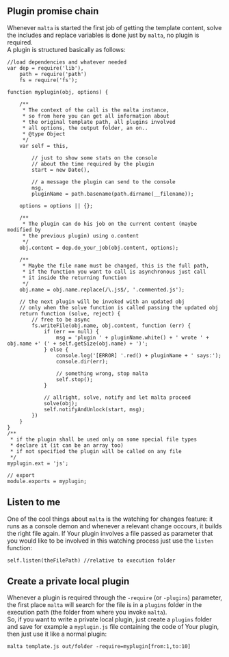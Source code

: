 ## Plugin promise chain

Whenever `malta` is started the first job of getting the template content, solve the includes and replace variables is done just by `malta`, no plugin is required.  
A plugin is structured basically as follows:  

    //load dependencies and whatever needed
    var dep = require('lib'),
        path = require('path')
        fs = require('fs');
    
    function myplugin(obj, options) {
        
        /**
         * The context of the call is the malta instance,
         * so from here you can get all information about
         * the original template path, all plugins involved
         * all options, the output folder, an on..
         * @type Object
         */
        var self = this,
            
            // just to show some stats on the console
            // about the time required by the plugin
            start = new Date(),
            
            // a message the plugin can send to the console
            msg,
            pluginName = path.basename(path.dirname(__filename));
    
        options = options || {};
        
        /**
         * The plugin can do his job on the current content (maybe modified by
         * the previous plugin) using o.content  
         */
        obj.content = dep.do_your_job(obj.content, options);
        
        /**
         * Maybe the file name must be changed, this is the full path,
         * if the function you want to call is asynchronous just call
         * it inside the returning function
         */
        obj.name = obj.name.replace(/\.js$/, '.commented.js');
        
        // the next plugin will be invoked with an updated obj
        // only when the solve function is called passing the updated obj
        return function (solve, reject) {
            // free to be async
            fs.writeFile(obj.name, obj.content, function (err) {
                if (err == null) {
                    msg = 'plugin ' + pluginName.white() + ' wrote ' + obj.name +' (' + self.getSize(obj.name) + ')';
                } else {
                    console.log('[ERROR] '.red() + pluginName + ' says:');
                    console.dir(err);
    
                    // something wrong, stop malta
                    self.stop();
                }
                
                // allright, solve, notify and let malta proceed
                solve(obj);
                self.notifyAndUnlock(start, msg);
            })
        }
    }
    /**
     * if the plugin shall be used only on some special file types
     * declare it (it can be an array too)  
     * if not specified the plugin will be called on any file
     */
    myplugin.ext = 'js';
    
    // export
    module.exports = myplugin;

## Listen to me    
One of the cool things about `malta` is the watching for changes feature: it runs as a console demon and whenever a relevant change occours, it builds the right file again. If Your plugin involves a file passed as parameter that you would like to be involved in this watching process just use the `listen` function:  

    self.listen(theFilePath) //relative to execution folder

## Create a private local plugin  

Whenever a plugin is required through the `-require` (or `-plugins`) parameter, the first place `malta` will search for the file is in a `plugins` folder in the execution path (the folder from where you invoke `malta`).  
So, if you want to write a private local plugin, just create a `plugins` folder
and save for example a `myplugin.js` file containing the code of Your plugin, then just use it like a normal plugin:  

    malta template.js out/folder -require=myplugin[from:1,to:10]

